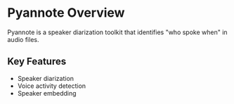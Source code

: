 # Pyannote Overview

Pyannote is a speaker diarization toolkit that identifies "who spoke when" in audio files.

## Key Features
- Speaker diarization
- Voice activity detection
- Speaker embedding